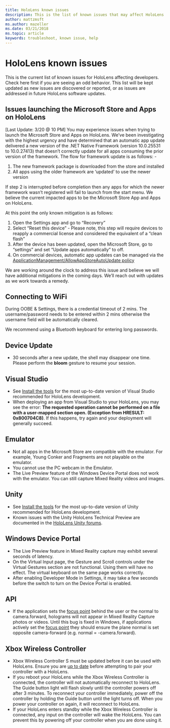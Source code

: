 ```yaml
---
title: HoloLens known issues
description: This is the list of known issues that may affect HoloLens developers.
author: mattzmsft
ms.author: mazeller
ms.date: 03/21/2018
ms.topic: article
keywords: troubleshoot, known issue, help
---
```




# HoloLens known issues

This is the current list of known issues for HoloLens affecting developers. Check here first if you are seeing an odd behavior. This list will be kept updated as new issues are discovered or reported, or as issues are addressed in future HoloLens software updates.

## Issues launching the Microsoft Store and Apps on HoloLens

[Last Update: 3/20 @ 10 PM] You may experience issues when trying to launch the Microsoft Store and Apps on HoloLens.  We’ve been investigating with the highest urgency and have determined that an automatic app update delivered a new version of the .NET Native Framework (version 10.0.25531 to 10.0.27413) that doesn’t correctly update for all apps consuming the prior version of the framework.  The flow for framework update is as follows: -

1.	The new framework package is downloaded from the store and installed
2.	All apps using the older framework are ‘updated’ to use the newer version

If step 2 is interrupted before completion then any apps for which the newer framework wasn’t registered will fail to launch from the start menu.  We believe the current impacted apps to be the Microsoft Store App and Apps on HoloLens.

At this point the only known mitigation is as follows:

1.	Open the Settings app and go to “Recovery”
2.	Select “Reset this device” -  Please note, this step will require devices to reapply a commercial license and considered the equivalent of a “clean flash”
3.	After the device has been updated, open the Microsoft Store, go to “settings” and set “Update apps automatically” to off. 
4.	On commercial devices, automatic app updates can be managed via the [ApplicationManagement/AllowAppStoreAutoUpdate policy](https://docs.microsoft.com/en-us/windows/client-management/mdm/policy-csp-applicationmanagement#applicationmanagement-allowappstoreautoupdate)

We are working around the clock to address this issue and believe we will have additional mitigations in the coming days. We’ll reach out with updates as we work towards a remedy.



## Connecting to WiFi

During OOBE & Settings, there is a credential timeout of 2 mins. The username/password needs to be entered within 2 mins otherwise the username field will be automatically cleared.

We recommend using a Bluetooth keyboard for entering long passwords.

## Device Update
* 30 seconds after a new update, the shell may disappear one time. Please perform the **bloom** gesture to resume your session.

## Visual Studio
* See [Install the tools](install-the-tools.md) for the most up-to-date version of Visual Studio recommended for HoloLens development.
* When deploying an app from Visual Studio to your HoloLens, you may see the error: **The requested operation cannot be performed on a file with a user-mapped section open. (Exception from HRESULT: 0x800704C8)**. If this happens, try again and your deployment will generally succeed.

## Emulator
* Not all apps in the Microsoft Store are compatible with the emulator. For example, Young Conker and Fragments are not playable on the emulator.
* You cannot use the PC webcam in the Emulator.
* The Live Preview feature of the Windows Device Portal does not work with the emulator. You can still capture Mixed Reality videos and images.

## Unity
* See [Install the tools](install-the-tools.md) for the most up-to-date version of Unity recommended for HoloLens development.
* Known issues with the Unity HoloLens Technical Preview are documented in the [HoloLens Unity forums](http://forum.unity3d.com/threads/known-issues.394627/).

## Windows Device Portal
* The Live Preview feature in Mixed Reality capture may exhibit several seconds of latency.
* On the Virtual Input page, the Gesture and Scroll controls under the Virtual Gestures section are not functional. Using them will have no effect. The virtual keyboard on the same page works correctly.
* After enabling Developer Mode in Settings, it may take a few seconds before the switch to turn on the Device Portal is enabled.

## API
* If the application sets the [focus point](focus-point-in-unity.md) behind the user or the normal to camera.forward, holograms will not appear in Mixed Reality Capture photos or videos. Until this bug is fixed in Windows, if applications actively set the [focus point](focus-point-in-unity.md) they should ensure the plane normal is set opposite camera-forward (e.g. normal = -camera.forward).

## Xbox Wireless Controller
* Xbox Wireless Controller S must be updated before it can be used with HoloLens. Ensure you are [up to date](https://support.xbox.com/xbox-one/accessories/update-controller-for-stereo-headset-adapter) before attempting to pair your controller with a HoloLens.
* If you reboot your HoloLens while the Xbox Wireless Controller is connected, the controller will not automatically reconnect to HoloLens. The Guide button light will flash slowly until the controller powers off after 3 minutes. To reconnect your controller immediately, power off the controller by holding the Guide button until the light turns off. When you power your controller on again, it will reconnect to HoloLens.
* If your HoloLens enters standby while the Xbox Wireless Controller is connected, any input on the controller will wake the HoloLens. You can prevent this by powering off your controller when you are done using it.
